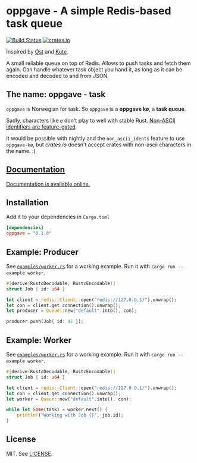 # oppgave - A simple Redis-based task queue

[![Build Status](https://travis-ci.org/badboy/oppgave.svg?branch=master)](https://travis-ci.org/badboy/oppgave)
[![crates.io](http://meritbadge.herokuapp.com/oppgave)](https://crates.io/crates/oppgave)

Inspired by [Ost](https://github.com/soveran/ost) and [Kute](https://github.com/moonglum/kute).

A small reliable queue on top of Redis. Allows to push tasks and fetch them again.
Can handle whatever task object you hand it, as long as it can be encoded and decoded to and from JSON.

## The name: oppgave - task

`oppgave` is Norwegian for task.
So `oppgave` is a **oppgave kø**, a **task queue**.

Sadly, characters like `ø` don't play to well with stable Rust. [Non-ASCII identifiers are feature-gated](https://github.com/rust-lang/rust/issues/28979).

It would be possible with nightly and the `non_ascii_idents` feature to use `oppgave-kø`, but *crates.io* doesn't accept crates with non-ascii characters in the name. :(

## [Documentation][]

[Documentation is available online.][documentation]

[documentation]: http://badboy.github.io/oppgave

## Installation

Add it to your dependencies in `Cargo.toml`

```toml
[dependencies]
oppgave = "0.1.0"
```

## Example: Producer

See [`examples/worker.rs`](examples/worker.rs) for a working example.
Run it with `cargo run --example worker`.

```rust
#[derive(RustcDecodable, RustcEncodable)]
struct Job { id: u64 }

let client = redis::Client::open("redis://127.0.0.1/").unwrap();
let con = client.get_connection().unwrap();
let producer = Queue::new("default".into(), con);

producer.push(Job{ id: 42 });
```

## Example: Worker

See [`examples/worker.rs`](examples/worker.rs) for a working example.
Run it with `cargo run --example worker`.

```rust
#[derive(RustcDecodable, RustcEncodable)]
struct Job { id: u64 }

let client = redis::Client::open("redis://127.0.0.1/").unwrap();
let con = client.get_connection().unwrap();
let worker = Queue::new("default".into(), con);

while let Some(task) = worker.next() {
    println!("Working with Job {}", job.id);
}
```

## License

MIT. See [LICENSE](LICENSE).
